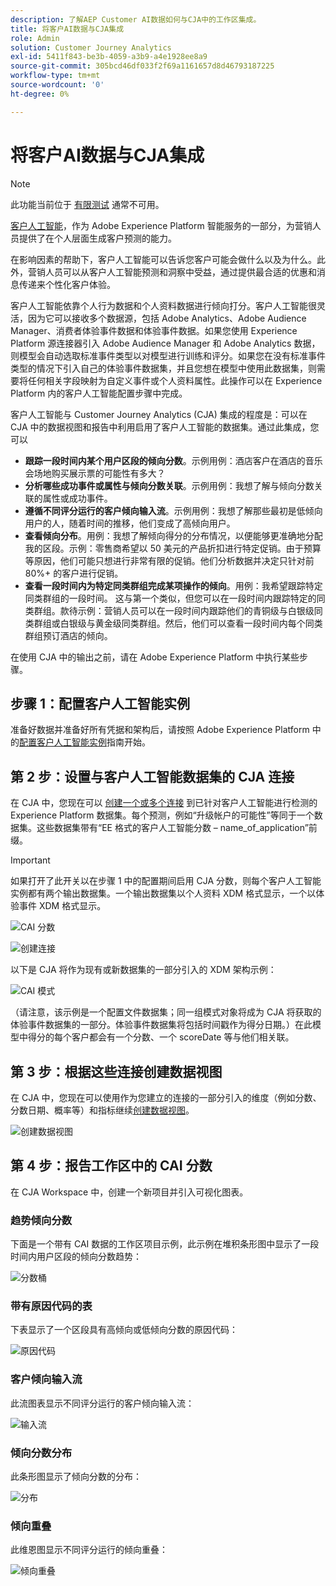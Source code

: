 ```yaml
---
description: 了解AEP Customer AI数据如何与CJA中的工作区集成。
title: 将客户AI数据与CJA集成
role: Admin
solution: Customer Journey Analytics
exl-id: 5411f843-be3b-4059-a3b9-a4e1928ee8a9
source-git-commit: 305bcd46df033f2f69a1161657d8d46793187225
workflow-type: tm+mt
source-wordcount: '0'
ht-degree: 0%

---
```


# 将客户AI数据与CJA集成

>[!NOTE]
>
>此功能当前位于 [有限测试](/help/release-notes/releases.md) 通常不可用。

[客户人工智能](https://experienceleague.adobe.com/docs/experience-platform/intelligent-services/customer-ai/overview.html?lang=zh-Hans)，作为 Adobe Experience Platform 智能服务的一部分，为营销人员提供了在个人层面生成客户预测的能力。

在影响因素的帮助下，客户人工智能可以告诉您客户可能会做什么以及为什么。此外，营销人员可以从客户人工智能预测和洞察中受益，通过提供最合适的优惠和消息传递来个性化客户体验。

客户人工智能依靠个人行为数据和个人资料数据进行倾向打分。客户人工智能很灵活，因为它可以接收多个数据源，包括 Adobe Analytics、Adobe Audience Manager、消费者体验事件数据和体验事件数据。如果您使用 Experience Platform 源连接器引入 Adobe Audience Manager 和 Adobe Analytics 数据，则模型会自动选取标准事件类型以对模型进行训练和评分。如果您在没有标准事件类型的情况下引入自己的体验事件数据集，并且您想在模型中使用此数据集，则需要将任何相关字段映射为自定义事件或个人资料属性。此操作可以在 Experience Platform 内的客户人工智能配置步骤中完成。&#x200B;

客户人工智能与 Customer Journey Analytics (CJA) 集成的程度是：可以在 CJA 中的数据视图和报告中利用启用了客户人工智能的数据集。通过此集成，您可以

* **跟踪一段时间内某个用户区段的倾向分数**。示例用例：酒店客户在酒店的音乐会场地购买展示票的可能性有多大？
* **分析哪些成功事件或属性与倾向分数关联**。&#x200B;示例用例：我想了解与倾向分数关联的属性或成功事件。
* **遵循不同评分运行的客户倾向输入流**。示例用例：我想了解那些最初是低倾向用户的人，随着时间的推移，他们变成了高倾向用户&#x200B;。
* **查看倾向分布**。用例：我想了解倾向得分的分布情况，以便能够更准确地分配我的区段。&#x200B;示例：零售商希望以 50 美元的产品折扣进行特定促销。由于预算等原因，他们可能只想进行非常有限的促销。他们分析数据并决定只针对前 80%+ 的客户进行促销。
* **查看一段时间内为特定同类群组完成某项操作的倾向**。用例：我希望跟踪特定同类群组的一段时间。 这与第一个类似，但您可以在一段时间内跟踪特定的同类群组。&#x200B; 款待示例：营销人员可以在一段时间内跟踪他们的青铜级与白银级同类群组或白银级与黄金级同类群组。然后，他们可以查看一段时间内每个同类群组预订酒店的倾向。&#x200B;

在使用 CJA 中的输出之前，请在 Adobe Experience Platform 中执行某些步骤。

## 步骤 1：配置客户人工智能实例

准备好数据并准备好所有凭据和架构后，请按照 Adobe Experience Platform 中的[配置客户人工智能实例](https://experienceleague.adobe.com/docs/experience-platform/intelligent-services/customer-ai/user-guide/configure.html?lang=zh-Hans)指南开始。

## 第 2 步：设置与客户人工智能数据集的 CJA 连接

在 CJA 中，您现在可以 [创建一个或多个连接](/help/connections/create-connection.md) 到已针对客户人工智能进行检测的 Experience Platform 数据集。每个预测，例如“升级帐户的可能性”等同于一个数据集。这些数据集带有“EE 格式的客户人工智能分数 – name_of_application”前缀。

>[!IMPORTANT]
>
>如果打开了此开关以在步骤 1 中的配置期间启用 CJA 分数，则每个客户人工智能实例都有两个输出数据集。一个输出数据集以个人资料 XDM 格式显示，一个以体验事件 XDM 格式显示。

![CAI 分数](assets/cai-scores.png)

![创建连接](assets/create-conn.png)

以下是 CJA 将作为现有或新数据集的一部分引入的 XDM 架构示例：

![CAI 模式](assets/cai-schema.png)

（请注意，该示例是一个配置文件数据集；同一组模式对象将成为 CJA 将获取的体验事件数据集的一部分。体验事件数据集将包括时间戳作为得分日期。）在此模型中得分的每个客户都会有一个分数、一个 scoreDate 等与他们相关联。

## 第 3 步：根据这些连接创建数据视图

在 CJA 中，您现在可以使用作为您建立的连接的一部分引入的维度（例如分数、分数日期、概率等）和指标继续[创建数据视图](/help/data-views/create-dataview.md)。

![创建数据视图](assets/create-dataview.png)

## 第 4 步：报告工作区中的 CAI 分数

在 CJA Workspace 中，创建一个新项目并引入可视化图表。

### 趋势倾向分数

下面是一个带有 CAI 数据的工作区项目示例，此示例在堆积条形图中显示了一段时间内用户区段的倾向分数趋势：

![分数桶](assets/workspace-scores.png)

### 带有原因代码的表

下表显示了一个区段具有高倾向或低倾向分数的原因代码：

![原因代码](assets/reason-codes.png)

### 客户倾向输入流

此流图表显示不同评分运行的客户倾向输入流：

![输入流](assets/flow.png)

### 倾向分数分布

此条形图显示了倾向分数的分布：

![分布](assets/distribution.png)

### 倾向重叠

此维恩图显示不同评分运行的倾向重叠：

![倾向重叠](assets/venn.png)
